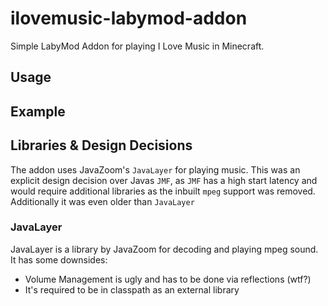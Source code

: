# ilovemusic-labymod-addon
Simple LabyMod Addon for playing I Love Music in Minecraft.

## Usage

## Example

## Libraries & Design Decisions
The addon uses JavaZoom's `JavaLayer` for playing music. This was an explicit design decision over 
Javas `JMF`, as `JMF` has a high start latency and would require additional libraries as the 
inbuilt `mpeg` support was removed. Additionally it was even older than `JavaLayer`

### JavaLayer
JavaLayer is a library by JavaZoom for decoding and playing mpeg sound. It has some downsides:
- Volume Management is ugly and has to be done via reflections (wtf?)
- It's required to be in classpath as an external library
